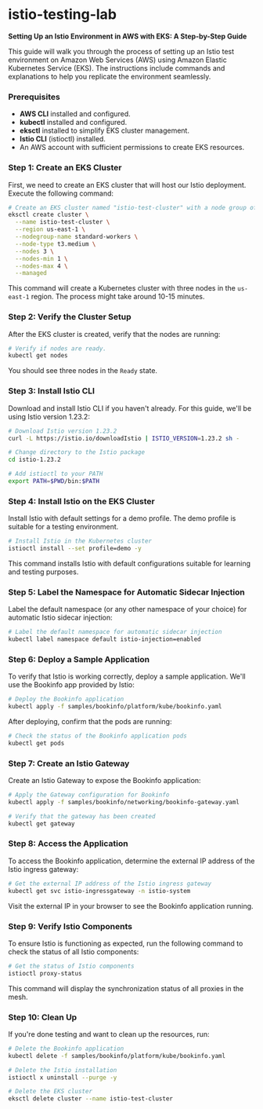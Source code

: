 # istio-testing-lab

**Setting Up an Istio Environment in AWS with EKS: A Step-by-Step Guide**

This guide will walk you through the process of setting up an Istio test environment on Amazon Web Services (AWS) using Amazon Elastic Kubernetes Service (EKS). The instructions include commands and explanations to help you replicate the environment seamlessly.

### Prerequisites
- **AWS CLI** installed and configured.
- **kubectl** installed and configured.
- **eksctl** installed to simplify EKS cluster management.
- **Istio CLI** (istioctl) installed.
- An AWS account with sufficient permissions to create EKS resources.

### Step 1: Create an EKS Cluster
First, we need to create an EKS cluster that will host our Istio deployment. Execute the following command:

```bash
# Create an EKS cluster named "istio-test-cluster" with a node group of 3 nodes.
eksctl create cluster \
  --name istio-test-cluster \
  --region us-east-1 \
  --nodegroup-name standard-workers \
  --node-type t3.medium \
  --nodes 3 \
  --nodes-min 1 \
  --nodes-max 4 \
  --managed
```

This command will create a Kubernetes cluster with three nodes in the `us-east-1` region. The process might take around 10-15 minutes.

### Step 2: Verify the Cluster Setup
After the EKS cluster is created, verify that the nodes are running:

```bash
# Verify if nodes are ready.
kubectl get nodes
```

You should see three nodes in the `Ready` state.

### Step 3: Install Istio CLI
Download and install Istio CLI if you haven't already. For this guide, we'll be using Istio version 1.23.2:

```bash
# Download Istio version 1.23.2
curl -L https://istio.io/downloadIstio | ISTIO_VERSION=1.23.2 sh -

# Change directory to the Istio package
cd istio-1.23.2

# Add istioctl to your PATH
export PATH=$PWD/bin:$PATH
```

### Step 4: Install Istio on the EKS Cluster
Install Istio with default settings for a demo profile. The demo profile is suitable for a testing environment.

```bash
# Install Istio in the Kubernetes cluster
istioctl install --set profile=demo -y
```

This command installs Istio with default configurations suitable for learning and testing purposes.

### Step 5: Label the Namespace for Automatic Sidecar Injection
Label the default namespace (or any other namespace of your choice) for automatic Istio sidecar injection:

```bash
# Label the default namespace for automatic sidecar injection
kubectl label namespace default istio-injection=enabled
```

### Step 6: Deploy a Sample Application
To verify that Istio is working correctly, deploy a sample application. We'll use the Bookinfo app provided by Istio:

```bash
# Deploy the Bookinfo application
kubectl apply -f samples/bookinfo/platform/kube/bookinfo.yaml
```

After deploying, confirm that the pods are running:

```bash
# Check the status of the Bookinfo application pods
kubectl get pods
```

### Step 7: Create an Istio Gateway
Create an Istio Gateway to expose the Bookinfo application:

```bash
# Apply the Gateway configuration for Bookinfo
kubectl apply -f samples/bookinfo/networking/bookinfo-gateway.yaml

# Verify that the gateway has been created
kubectl get gateway
```

### Step 8: Access the Application
To access the Bookinfo application, determine the external IP address of the Istio ingress gateway:

```bash
# Get the external IP address of the Istio ingress gateway
kubectl get svc istio-ingressgateway -n istio-system
```

Visit the external IP in your browser to see the Bookinfo application running.

### Step 9: Verify Istio Components
To ensure Istio is functioning as expected, run the following command to check the status of all Istio components:

```bash
# Get the status of Istio components
istioctl proxy-status
```

This command will display the synchronization status of all proxies in the mesh.

### Step 10: Clean Up
If you're done testing and want to clean up the resources, run:

```bash
# Delete the Bookinfo application
kubectl delete -f samples/bookinfo/platform/kube/bookinfo.yaml

# Delete the Istio installation
istioctl x uninstall --purge -y

# Delete the EKS cluster
eksctl delete cluster --name istio-test-cluster
```
